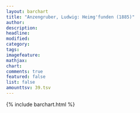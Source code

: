 ```yaml
---
layout: barchart
title: "Anzengruber, Ludwig: Heimg'funden (1885)"
author:
description:
headline:
modified:
category:
tags:
imagefeature: 
mathjax: 
chart: 
comments: true
featured: false
list: false
amounttsv: 39.tsv
---
```

{% include barchart.html %}
